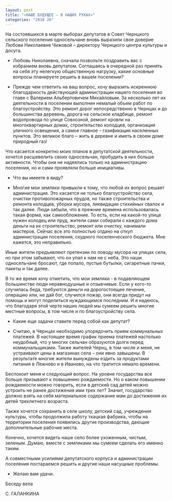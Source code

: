 ```yaml
---
layout: post
title: "«НАШЕ БУДУЩЕЕ – В НАШИХ РУКАХ»"
categories: "2010 26"
---
```


На состоявшихся в марте выборах депутатов в Совет Чернцкого сельского поселения односельчане вновь выразили свое доверие Любови Николаевне Чижовой – директору Чернцкого центра культуры и досуга.

- Любовь Николаевна, сначала позвольте поздравить вас с избранием вновь депутатом. Соглашаясь в очередной раз принять на себя эту нелегкую общественную нагрузку, какие основные вопросы планируете решить в вашем поселении?

- Прежде чем ответить на ваш вопрос, хочу выразить искреннюю благодарность действующей администрации нашего поселения во главе с Валерием Альбертовичем Михайловым. За несколько лет их деятельности в поселении выполнен немалый объем работ по благоустройству. Это ремонт дорог непосредственно в Чернцах и до большинства деревень, дорога на сельское кладбище, ремонт водопровода по улице Совхозной, ремонт кровли на многоквартирных домах, строительство колодцев, организация уличного освещения, а самое главное – газификация населенных пунктов. Это великое благо – жить в деревне и иметь в своем доме природный газ!

Что касается конкретно моих планов в депутатской деятельности, хочется расшевелить своих односельчан, пробудить в них больше активности. Чтобы они не надеялись только на администрацию поселения, но и сами проявляли больше инициативы.

- Что вы имеете в виду?

- Многие мои земляки привыкли к тому, что любой их вопрос решает администрация. Это касается не только благоустройство села, очистки противопожарных прудов, но также строительства и ремонта колодцев, уборки мусора, ликвидации стихийных свалок и так далее. Люди забыли, что в прежние времена использовалась такая форма, как самообложение. То есть, если на какой-то улице нужен колодец или пруд, жители сами собирали с каждого дома деньги на их строительство, ремонт или очистку, нанимали мастеров. Сейчас все это полностью отдано на откуп администрации поселения, скудного поселенческого бюджета. Мне кажется, это неправильно.

Иные жители предъявляют претензии по поводу мусора на улицах села, но при этом забывают, что он упал к нам не с неба. Это наши односельчане бросают, где попало, пустые бутылки, сигаретные пачки, пакеты и так далее.

В то же время хочу отметить, что мои земляки - в подавляющем большинстве люди неравнодушные и отзывчивые. Если у кого-то случилась беда, требуются деньги на дорогостоящее лечение, операцию или, не дай бог, случился пожар, они всегда придут на помощь и могут поделиться нуждающимся последним. И я надеюсь, что благодаря этой черте наших людей мы сумеем решить многие местные вопросы, в том числе и по благоустройству села.

- Какие еще задачи ставите перед собой как депутат?

- Считаю, в Чернцах необходимо упорядочить прием коммунальных платежей. В настоящее время график приема платежей настолько неудобный, что у многих сельчан образуются долги перед коммунальщиками. Также жителей Чернц, в том числе и меня, не устраивают цены в магазинах села – они явно завышены. В результате многие жители вынуждены ездить за продуктами питания в Лежнево и в Иваново, на что тратится немало времени.

Беспокоит меня и следующий вопрос. На уровне государства все больше призывают к повышению рождаемости. Но о каком повышении рождаемости можно говорить, если в детский сад детей можно устроить не ранее достижения ими трех лет? Значит, государство должно взять на себя материальное содержание мам до достижения их детей трехлетнего возраста.

Также хочется сохранить в селе школу, детский сад, учреждения культуры, чтобы продолжила работу ткацкая фабрика, чтобы на территории поселения появились другие производства, дающие дополнительные рабочие места.

Конечно, хочется видеть наше село более ухоженным, чистым, зеленым. Думаю, вместе с земляками мы сумеем сделать его именно таким.

А совместными усилиями депутатского корпуса и администрации поселения постараемся решить и другие наши насущные проблемы.

- Желаю вам удачи.

Беседу вела

С. ГАЛАНКИНА


